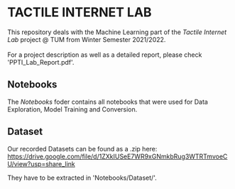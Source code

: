 # TACTILE INTERNET LAB
This repository deals with the Machine Learning part of the _Tactile Internet Lab_ project @ TUM from Winter Semester 2021/2022.<br>
<br>
For a project description as well as a detailed report, please check 'PPTI_Lab_Report.pdf'.

## Notebooks
The _Notebooks_ foder contains all notebooks that were used for Data Exploration, Model Training and Conversion.

## Dataset
Our recorded Datasets can be found as a .zip here: https://drive.google.com/file/d/1ZXkIUSeE7WR9xGNmkbRug3WTRTmvoeCU/view?usp=share_link

They have to be extracted in 'Notebooks/Dataset/'.